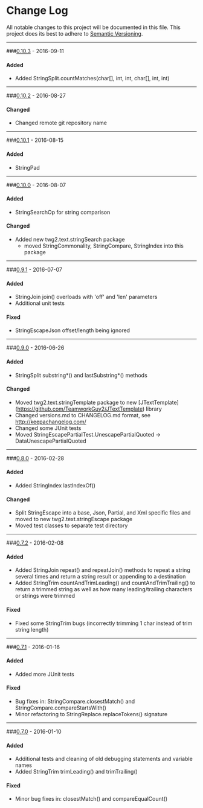 # Change Log
All notable changes to this project will be documented in this file.
This project does its best to adhere to [Semantic Versioning](http://semver.org/).


--------
###[0.10.3](N/A) - 2016-09-11
#### Added
* Added StringSplit.countMatches(char[], int, int, char[], int, int)


--------
###[0.10.2](https://github.com/TeamworkGuy2/JTextUtil/commit/573390227bb299d442f19b76f5761c8bc80e5a3c) - 2016-08-27
#### Changed
* Changed remote git repository name


--------
###[0.10.1](https://github.com/TeamworkGuy2/JTextFluff/commit/1d91013ca264434f32d59ac84b2e720444433689) - 2016-08-15
#### Added
* StringPad


--------
###[0.10.0](https://github.com/TeamworkGuy2/JTextFluff/commit/621ad58574853f831ce5bc7e669e1447b8f306f9) - 2016-08-07
#### Added
* StringSearchOp for string comparison

#### Changed
* Added new twg2.text.stringSearch package
  * moved StringCommonality, StringCompare, StringIndex into this package


--------
###[0.9.1](https://github.com/TeamworkGuy2/JTextFluff/commit/cd020a56da7a9549c2be5814bda830e59c23d245) - 2016-07-07
#### Added
* StringJoin join() overloads with 'off' and 'len' parameters
* Additional unit tests

#### Fixed
* StringEscapeJson offset/length being ignored


--------
###[0.9.0](https://github.com/TeamworkGuy2/JTextFluff/commit/d48b7163392bbfab2a5eca4bc6f06d2143b29a0f) - 2016-06-26
#### Added
* StringSplit substring*() and lastSubstring*() methods

#### Changed
* Moved twg2.text.stringTemplate package to new [JTextTemplate] (https://github.com/TeamworkGuy2/JTextTemplate) library
* Changed versions.md to CHANGELOG.md format, see http://keepachangelog.com/
* Changed some JUnit tests
* Moved StringEscapePartialTest.UnescapePartialQuoted -> DataUnescapePartialQuoted


--------
###[0.8.0](https://github.com/TeamworkGuy2/JTextFluff/commit/78acc7e47201b572db507634e5b3517b874e9c8f) - 2016-02-28
#### Added
* Added StringIndex lastIndexOf()

#### Changed
* Split StringEscape into a base, Json, Partial, and Xml specific files and moved to new twg2.text.stringEscape package
* Moved test classes to separate test directory


--------
###[0.7.2](https://github.com/TeamworkGuy2/JTextFluff/commit/9103614630787018da70515f6f519dc485dfdc63) - 2016-02-08
#### Added
* Added StringJoin repeat() and repeatJoin() methods to repeat a string several times and return a string result or appending to a destination
* Added StringTrim countAndTrimLeading() and countAndTrimTrailing() to return a trimmed string as well as how many leading/trailing characters or strings were trimmed

#### Fixed
* Fixed some StringTrim bugs (incorrectly trimming 1 char instead of trim string length)


--------
###[0.7.1](https://github.com/TeamworkGuy2/JTextFluff/commit/07ef4c94a2ec576cc8aeb55ef9b6871ff304f304) -  2016-01-16
#### Added
* Added more JUnit tests

#### Fixed
* Bug fixes in: StringCompare.closestMatch() and StringCompare.compareStartsWith()
* Minor refactoring to StringReplace.replaceTokens() signature


--------
###[0.7.0](https://github.com/TeamworkGuy2/JTextFluff/commit/94a5ebba1b9c37887dd017f87b3849eaa261ac56) - 2016-01-10
#### Added
* Additional tests and cleaning of old debugging statements and variable names
* Added StringTrim trimLeading() and trimTrailing()

#### Fixed
* Minor bug fixes in: closestMatch() and compareEqualCount()
